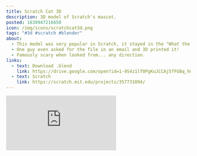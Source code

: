 ```yaml
---
title: Scratch Cat 3D
description: 3D model of Scratch's mascot.
posted: 1630947216650
icon: /img/icons/scratchcat3d.png
tags: "#3d #scratch #blender"
about:
  - This model was very popular in Scratch, it stayed in the "What the community is loving" tab for a whole week I think, pretty crazy.
  - One guy even asked for the file in an email and 3D printed it!
  - Famously scary when looked from... any direction.
links:
  - text: Download .blend
    link: https://drive.google.com/open?id=1-9S4z1lf0PgKuJCCAj5fFGBq_hmNeAGD
  - text: Scratch
    link: https://scratch.mit.edu/projects/357731094/
---
```

<iframe title="Scratch Cat" frameborder="0" allowfullscreen mozallowfullscreen="true" webkitallowfullscreen="true" allow="fullscreen; autoplay; vr" xr-spatial-tracking execution-while-out-of-viewport execution-while-not-rendered web-share src="https://sketchfab.com/models/9b6cb8f674b44aa7ac6f5f6a58d647bf/embed?ui_theme=dark"></iframe>